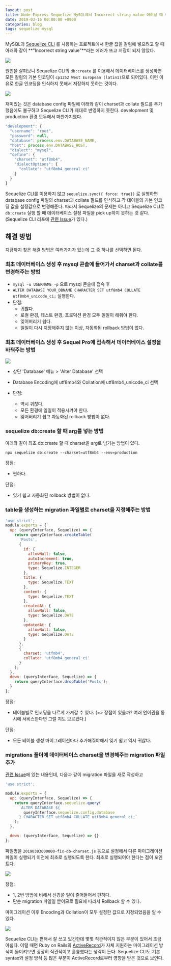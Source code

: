```yaml
---
layout: post
title: Node Express Sequelize MySQL에서 Incorrect string value 에러날 때 대처방법
date: 2019-03-16 00:00:00 +0900
categories: blog
tags: sequelize mysql
---
```


MySQL과 [Sequelize CLI](https://github.com/sequelize/cli) 를 사용하는 프로젝트에서 한글 값을 칼럼에 넣으려고 할 때 아래와 같이 **"Incorrect string value"**라는 에러가 뜨고 저장이 되지 않았다.

<img src="/assets/img/2019-03-18-error-log.png">


원인을 살펴보니 Sequelize CLI의 `db:create` 를 이용해서 데이터베이스를 생성하면 모든 칼럼의 기본 인코딩이 `cp1252 West European (latin1)`으로 되어있다. 이런 이유로 한글 인코딩을 인식하지 못해서 저장하지 못하는 것이다.

<img src="/assets/img/sequelize-cli-default-charset.png">


재미있는 것은 database config 파일에 아래와 같이 charset과 collate 필드를 추가했음에도 불구하고 Sequelize CLI가 제대로 반영하지 못한다. development 및 production 환경 모두에서 마찬가지였다.

```js
"development": {
  "username": "root",
  "password": null,
  "database": process.env.DATABASE_NAME,
  "host": process.env.DATABASE_HOST,
  "dialect": "mysql",
  "define": {
    "charset": "utf8mb4",
    "dialectOptions": {
      "collate": "utf8mb4_general_ci"
    }
  }
}
```



Sequelize CLI를 이용하지 않고 `sequelize.sync({ force: true})` 로 실행하면 database config 파일의 charset과 collate 필드를 인식하고 각 테이블의 기본 인코딩 값을 설정값으로 변경해준다. 따라서 Sequelize의 문제는 아니고 Sequelize CLI로 `db:create` 실행 할 때 데이터베이스 설정 파일을 pick up하지 못하는 것 같다. (Sequelize CLI 리포에 [관련 Issue](https://github.com/sequelize/cli/issues/590)가 있다.)



## 해결 방법

지금까지 찾은 해결 방법은 여러가지가 있는데 그 중 하나를 선택하면 된다.


### 최초 데이터베이스 생성 후 mysql 콘솔에 들어가서 charset과 collate를 변경해주는 방법

- `mysql -u USERNAME -p` 으로 mysql 콘솔에 접속 후
- `ALTER DATABASE YOUR_DBNAME CHARACTER SET utf8mb4 COLLATE utf8mb4_unicode_ci;` 실행한다.
- 단점: 
  - 귀찮다. 
  - 로컬 환경, 테스트 환경, 프로덕션 환경 모두 일일이 해줘야 한다. 
  - 잊어버리기 쉽다.
  - 일일이 다시 지정해주지 않는 이상, 자동화된 rollback 방법이 없다.


### 최초 데이터베이스 생성 후 Sequel Pro에 접속해서 데이터베이스 설정을 바꿔주는 방법

<img src="/assets/img/sequelize-cli-default-charset.png">

- 상단 'Database' 메뉴 > 'Alter Database' 선택

- Database Encoding에 utf8mb4와 Collation에 utf8mb4_unicode_ci 선택

- 단점: 

  - 역시 귀찮다. 
  - 모든 환경에 일일이 적용시켜야 한다.
  - 잊어버리기 쉽고 자동화된 rollback 방법이 없다.


### sequelize db:create 할 때 arg를 넣는 방법

아래와 같이 최초 db:create 할 때 charset을 arg로 넘기는 방법이 있다.

`npx sequelize db:create --charset=utf8mb4 --env=production`

장점:

 - 편하다.

단점:

- 잊기 쉽고 자동화된 rollback 방법이 없다.



### table을 생성하는 migration 파일별로 charset을 지정해주는 방법

```js
'use strict';
module.exports = {
  up: (queryInterface, Sequelize) => {
    return queryInterface.createTable(
      'Posts',
      {
        id: {
          allowNull: false,
          autoIncrement: true,
          primaryKey: true,
          type: Sequelize.INTEGER
        },
        title: {
          type: Sequelize.TEXT
        },
        content: {
          type: Sequelize.TEXT
        },
        createdAt: {
          allowNull: false,
          type: Sequelize.DATE
        },
        updatedAt: {
          allowNull: false,
          type: Sequelize.DATE
        }
      },
      {
        charset: 'utfmb4',
        collate: 'utf8mb4_general_ci'
      }
    );
  },
  down: (queryInterface, Sequelize) => {
    return queryInterface.dropTable('Posts');
  }
};

```
장점:

- 테이블별로 인코딩을 다르게 가져갈 수 있다. (=> 장점이 있을까? 여러 언어권을 동시에 서비스한다면 그럴 지도 모르겠다.)

단점: 

- 모든 테이블 생성 마이그레이션마다 추가해줘야해서 잊기 쉽고 역시 귀찮다.



### migrations 폴더에 데이터베이스 charset을 변경해주는 migration 파일 추가

[관련 Issue](https://github.com/sequelize/cli/issues/590)에 있는 내용인데, 다음과 같이 migration 파일을 새로 작성하고

```js
'use strict';

module.exports = {
  up: (queryInterface, Sequelize) => {
    return queryInterface.sequelize.query(
      `ALTER DATABASE ${
        queryInterface.sequelize.config.database
      } CHARACTER SET utf8mb4 COLLATE utf8mb4_general_ci;`
    );
  },

  down: (queryInterface, Sequelize) => {}
};
```


파일명을 `20190303000000-fix-db-charset.js` 등으로 설정해서 다른 마이그레이션 파일이 실행되기 이전에 최초로 실행되도록 한다. 최초로 실행되어야 한다는 점이 포인트다. 

<img src="/assets/img/2019-03-18-after-migration.png">


장점: 

- 1, 2번 방법에 비해서 신경쓸 일이 줄어들어서 편하다.
- 단순 migration 파일일 뿐이므로 필요에 따라서 Rollback 할 수 있다.


마이그레이션 이후 Encoding과 Collation이 모두 설정한 값으로 지정되었음을 알 수 있다.

<img src="/assets/img/2019-03-18-success.png">

Sequelize CLI는 편해서 잘 쓰고 있긴한데 몇몇 직관적이지 않은 부분이 있어서 조금 아쉽다. 이럴 때면 Ruby on Rails의 [ActiveRecord](https://edgeguides.rubyonrails.org/active_record_migrations.html)가 자체 지원하는 마이그레이션 방식이 돌이켜보면 굉장히 직관적이고 훌륭했다는 생각이 든다. Sequelize CLI도 기본 syntax와 설정 방식 등 많은 부분이 ActiveRecord로부터 영향을 받은 것으로 보인다. 